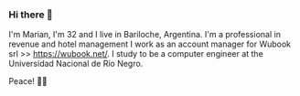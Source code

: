 ### Hi there 👋
I'm Marian, I'm 32 and I live in Bariloche, Argentina.
I'm a professional in revenue and hotel management I work as an account manager for Wubook srl >> https://wubook.net/.
I study to be a computer engineer at the Universidad Nacional de Río Negro.

Peace!
:pray::green_heart:
